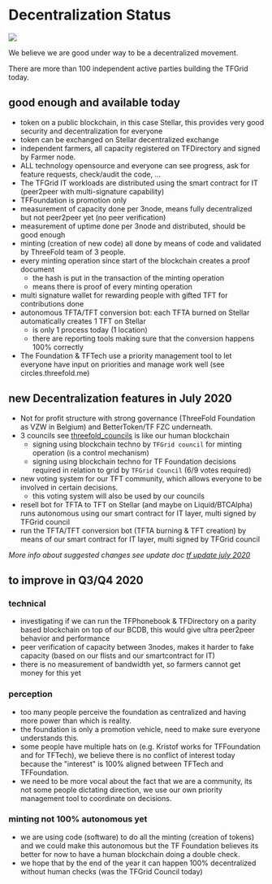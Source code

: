 # Decentralization Status

![](./img/decentralization33.png)

We believe we are good under way to be a decentralized movement.

There are more than 100 independent active parties building the TFGrid today.

## good enough and available today

- token on a public blockchain, in this case Stellar, this provides very good security and decentralization for everyone
- token can be exchanged on Stellar decentralized exchange
- independent farmers, all capacity registered on TFDirectory and signed by Farmer node.
- ALL technology opensource and everyone can see progress, ask for feature requests, check/audit the code, ...
- The TFGrid IT workloads are distributed using the smart contract for IT (peer2peer with multi-signature capability)
- TFFoundation is promotion only 
- measurement of capacity done per 3node, means fully decentralized but not peer2peer yet (no peer verification)
- measurement of uptime done per 3node and distributed, should be good enough
- minting (creation of new code) all done by means of code and validated by ThreeFold team of 3 people.
- every minting operation since start of the blockchain creates a proof document
  - the hash is put in the transaction of the minting operation
  - means there is proof of every minting operation
- multi signature wallet for rewarding people with gifted TFT for contributions done
- autonomous TFTA/TFT conversion bot: each TFTA burned on Stellar automatically creates 1 TFT on Stellar
  - is only 1 process today (1 location)
  - there are reporting tools making sure that the conversion happens 100% correctly
- The Foundation & TFTech use a priority management tool to let everyone have input on priorities and manage work well (see circles.threefold.me)

## new Decentralization features in July 2020

- Not for profit structure with strong governance (ThreeFold Foundation as VZW in Belgium) and BetterToken/TF FZC underneath.
- 3 councils see [threefold_councils](threefold_councils.md) is like our human blockchain
  - signing using blockchain techno by ```TFGrid council``` for minting operation (is a control mechanism)
  - signing using blockchain techno for TF Foundation decisions required in relation to grid by ```TFGrid Council``` (6/9 votes required)
- new voting system for our TFT community, which allows everyone to be involved in certain decisions.
  - this voting system will also be used by our councils
- resell bot for TFTA to TFT on Stellar (and maybe on Liquid/BTCAlpha) runs autonomous using our smart contract for IT layer, multi signed by TFGrid council
- run the TFTA/TFT conversion bot (TFTA burning & TFT creation) by means of our smart contract for IT layer, multi signed by TFGrid council

*More info about suggested changes see update doc [tf update july 2020](threefold_update_july2020.md)*

## to improve in Q3/Q4 2020

### technical

- investigating if we can run the TFPhonebook & TFDirectory on a parity based blockchain on top of our BCDB, this would give ultra peer2peer behavior and performance
- peer verification of capacity between 3nodes, makes it harder to fake capacity (based on our flists and our smartcontract for IT)
- there is no measurement of bandwidth yet, so farmers cannot get money for this yet

### perception

- too many people perceive the foundation as centralized and having more power than which is reality.
- the foundation is only a promotion vehicle, need to make sure everyone understands this.
- some people have multiple hats on (e.g. Kristof works for TFFoundation and for TFTech), we believe there is no conflict of interest today because the "interest" is 100% aligned between TFTech and TFFoundation.
- we need to be more vocal about the fact that we are a community, its not some people dictating direction, we use our own priority management tool to coordinate on decisions.

### minting not 100% autonomous yet

- we are using code (software) to do all the minting (creation of tokens) and we could make this autonomous but the TF Foundation believes its better for now to have a human blockchain doing a double check.
- we hope that by the end of the year it can happen 100% decentralized without human checks (was the TFGrid Council today)